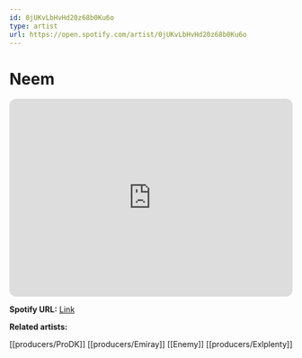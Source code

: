 ```yaml
---
id: 0jUKvLbHvHd20z68b0Ku6o
type: artist
url: https://open.spotify.com/artist/0jUKvLbHvHd20z68b0Ku6o
---
```

# Neem

<iframe style="border-radius:12px" src="https://open.spotify.com/embed/artist/0jUKvLbHvHd20z68b0Ku6o" width="100%" height="352" frameBorder="0" allowfullscreen="" allow="autoplay; clipboard-write; encrypted-media; fullscreen; picture-in-picture" loading="lazy"></iframe>

**Spotify URL:** [Link](https://open.spotify.com/artist/0jUKvLbHvHd20z68b0Ku6o)

**Related artists:**

[[producers/ProDK]]
[[producers/Emiray]]
[[Enemy]]
[[producers/Exlplenty]]
